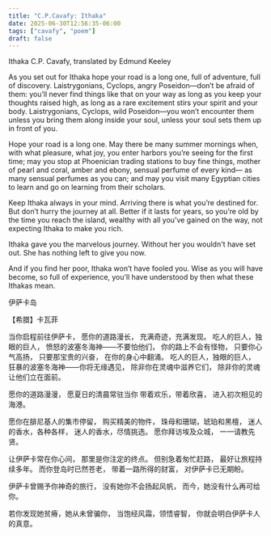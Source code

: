 ```yaml
---
title: "C.P.Cavafy: Ithaka"
date: 2025-06-30T12:56:35-06:00
tags: ["cavafy", "poem"]
draft: false
---
```


Ithaka
C.P. Cavafy, translated by Edmund Keeley

As you set out for Ithaka
hope your road is a long one,
full of adventure, full of discovery.
Laistrygonians, Cyclops,
angry Poseidon—don’t be afraid of them:
you’ll never find things like that on your way
as long as you keep your thoughts raised high,
as long as a rare excitement
stirs your spirit and your body.
Laistrygonians, Cyclops,
wild Poseidon—you won’t encounter them
unless you bring them along inside your soul,
unless your soul sets them up in front of you.

Hope your road is a long one.
May there be many summer mornings when,
with what pleasure, what joy,
you enter harbors you’re seeing for the first time;
may you stop at Phoenician trading stations
to buy fine things,
mother of pearl and coral, amber and ebony,
sensual perfume of every kind—
as many sensual perfumes as you can;
and may you visit many Egyptian cities
to learn and go on learning from their scholars.

Keep Ithaka always in your mind.
Arriving there is what you’re destined for.
But don’t hurry the journey at all.
Better if it lasts for years,
so you’re old by the time you reach the island,
wealthy with all you’ve gained on the way,
not expecting Ithaka to make you rich.

Ithaka gave you the marvelous journey.
Without her you wouldn't have set out.
She has nothing left to give you now.

And if you find her poor, Ithaka won’t have fooled you.
Wise as you will have become, so full of experience,
you’ll have understood by then what these Ithakas mean.

伊萨卡岛

【希腊】卡瓦菲

当你启程前往伊萨卡，
愿你的道路漫长，
充满奇迹，充满发现。
吃人的巨人，独眼的巨人，
愤怒的波塞冬海神——不要怕他们，
你的路上不会有怪物，
只要你心气高扬，
只要那宝贵的兴奋，
在你的身心中翻涌。
吃人的巨人，独眼的巨人，
狂暴的波塞冬海神——你将无缘遇见，
除非你在灵魂中滋养它们，
除非你的灵魂让他们立在面前。

愿你的道路漫漫，
愿夏日的清晨常驻当你
带着欢乐，带着欣喜，
进入初次相见的海港。

愿你在腓尼基人的集市停留，
购买精美的物件，
珠母和珊瑚，琥珀和黑檀，
迷人的香水，各种各样，
迷人的香水，尽情挑选。
愿你拜访埃及众城，
一一请教先贤。

让伊萨卡常在你心间，
那里是你注定的终点。
但别急着匆忙赶路，
最好让旅程持续多年。
而你登岛时已然苍老，
带着一路所得的财富，
对伊萨卡已无期盼。

伊萨卡曾赐予你神奇的旅行，
没有她你不会扬起风帆，
而今，她没有什么再可给你。

若你发现她贫瘠，她从未曾骗你，
当饱经风霜，领悟睿智，
你就会明白伊萨卡人的真意。

